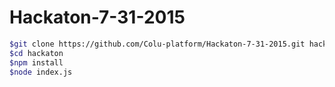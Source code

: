 # Hackaton-7-31-2015

```sh
$git clone https://github.com/Colu-platform/Hackaton-7-31-2015.git hackaton
$cd hackaton
$npm install
$node index.js
```

